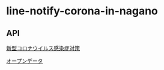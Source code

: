 # line-notify-corona-in-nagano

## API

[新型コロナウイルス感染症対策](https://corona.go.jp/dashboard/)

[オープンデータ](https://opendata.corona.go.jp/api/Covid19JapanAll)

